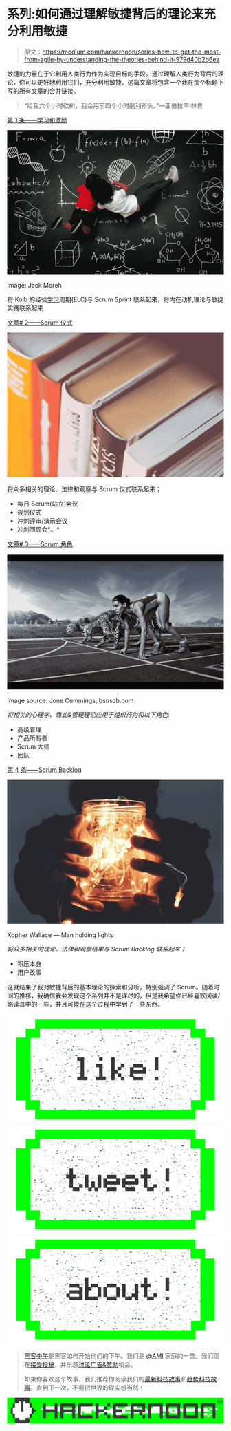 # 系列:如何通过理解敏捷背后的理论来充分利用敏捷

> 原文：<https://medium.com/hackernoon/series-how-to-get-the-most-from-agile-by-understanding-the-theories-behind-it-979d40b2b6ea>

敏捷的力量在于它利用人类行为作为实现目标的手段。通过理解人类行为背后的理论，你可以更好地利用它们，充分利用敏捷。这篇文章将包含一个我在那个标题下写的所有文章的合并链接。

> “给我六个小时砍树，我会用前四个小时磨利斧头。”—亚伯拉罕·林肯

[第 1 条——学习和激励](https://www.linkedin.com/pulse/how-get-most-from-agile-understanding-theories-behind-david-o-brien)

![](img/b611cb00fcf6872303c207ce56df8099.png)

Image: Jack Moreh

将 Kolb 的经验[学习](https://hackernoon.com/tagged/learning)周期(ELC)与 Scrum Sprint
联系起来，将内在动机理论与敏捷实践联系起来

[文章# 2——Scrum 仪式](https://www.linkedin.com/pulse/how-get-most-from-scrum-ceremonies-understanding-theories-o-brien?published=t)

![](img/678731e5806d94f7b49e9edc94dd4784.png)

将众多相关的理论、法律和观察与 Scrum 仪式联系起来；

*   每日 Scrum(站立)会议
*   规划仪式
*   冲刺评审/演示会议
*   冲刺回顾会*。*

[文章# 3——Scrum 角色](https://www.linkedin.com/pulse/how-get-most-from-scrum-roles-understanding-theories-behind-o-brien/)

![](img/f617c52e5d38512f8b0193a49c88cba8.png)

Image source: Jone Cummings, bsnscb.com

*将相关的心理学、商业&管理理论应用于组织行为和以下角色*:

*   高级管理
*   产品所有者
*   Scrum 大师
*   团队

[第 4 条——Scrum Backlog](https://www.linkedin.com/pulse/how-get-most-from-scrum-backlog-understanding-theories-david-o-brien)

![](img/960b639db7b9039f667c6d339ad8e484.png)

Xopher Wallace — Man holding lights

*将众多相关的理论、法律和观察结果与 Scrum Backlog 联系起来；*

*   积压本身
*   用户故事

这就结束了我对敏捷背后的基本理论的探索和分析，特别强调了 Scrum。随着时间的推移，我确信我会发现这个系列并不是详尽的，但是我希望你已经喜欢阅读/略读其中的一些，并且可能在这个过程中学到了一些东西。

[![](img/50ef4044ecd4e250b5d50f368b775d38.png)](http://bit.ly/HackernoonFB)[![](img/979d9a46439d5aebbdcdca574e21dc81.png)](https://goo.gl/k7XYbx)[![](img/2930ba6bd2c12218fdbbf7e02c8746ff.png)](https://goo.gl/4ofytp)

> [黑客中午](http://bit.ly/Hackernoon)是黑客如何开始他们的下午。我们是 [@AMI](http://bit.ly/atAMIatAMI) 家庭的一员。我们现在[接受投稿](http://bit.ly/hackernoonsubmission)，并乐意[讨论广告&赞助](mailto:partners@amipublications.com)机会。
> 
> 如果你喜欢这个故事，我们推荐你阅读我们的[最新科技故事](http://bit.ly/hackernoonlatestt)和[趋势科技故事](https://hackernoon.com/trending)。直到下一次，不要把世界的现实想当然！

![](img/be0ca55ba73a573dce11effb2ee80d56.png)